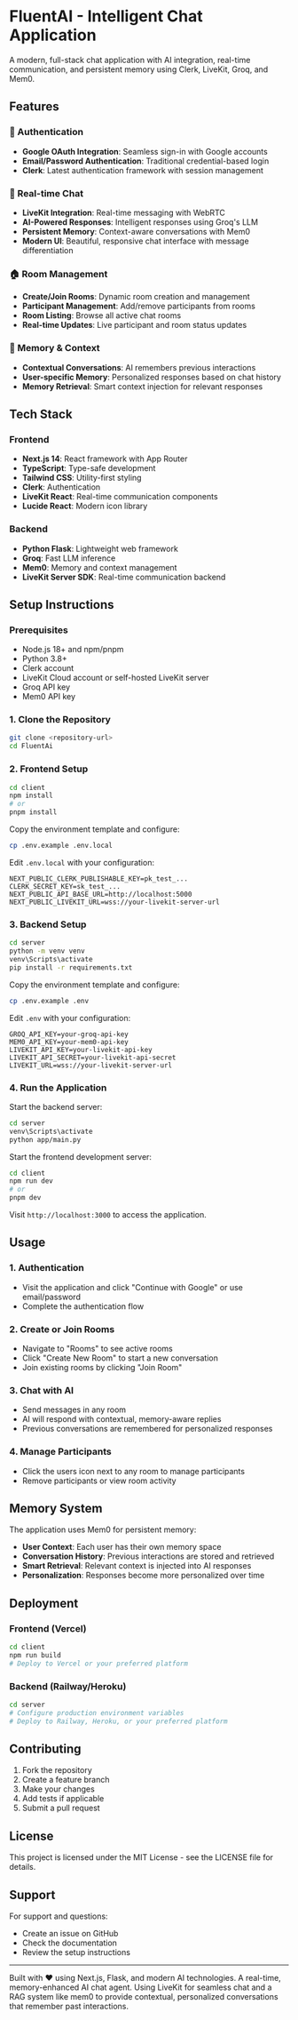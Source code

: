 # FluentAI - Intelligent Chat Application

A modern, full-stack chat application with AI integration, real-time communication, and persistent memory using Clerk, LiveKit, Groq, and Mem0.

## Features

### 🔐 Authentication
- **Google OAuth Integration**: Seamless sign-in with Google accounts
- **Email/Password Authentication**: Traditional credential-based login
- **Clerk**: Latest authentication framework with session management

### 💬 Real-time Chat
- **LiveKit Integration**: Real-time messaging with WebRTC
- **AI-Powered Responses**: Intelligent responses using Groq's LLM
- **Persistent Memory**: Context-aware conversations with Mem0
- **Modern UI**: Beautiful, responsive chat interface with message differentiation

### 🏠 Room Management
- **Create/Join Rooms**: Dynamic room creation and management
- **Participant Management**: Add/remove participants from rooms
- **Room Listing**: Browse all active chat rooms
- **Real-time Updates**: Live participant and room status updates

### 🧠 Memory & Context
- **Contextual Conversations**: AI remembers previous interactions
- **User-specific Memory**: Personalized responses based on chat history
- **Memory Retrieval**: Smart context injection for relevant responses

## Tech Stack

### Frontend
- **Next.js 14**: React framework with App Router
- **TypeScript**: Type-safe development
- **Tailwind CSS**: Utility-first styling
- **Clerk**: Authentication
- **LiveKit React**: Real-time communication components
- **Lucide React**: Modern icon library

### Backend
- **Python Flask**: Lightweight web framework
- **Groq**: Fast LLM inference
- **Mem0**: Memory and context management
- **LiveKit Server SDK**: Real-time communication backend

## Setup Instructions

### Prerequisites
- Node.js 18+ and npm/pnpm
- Python 3.8+
- Clerk account
- LiveKit Cloud account or self-hosted LiveKit server
- Groq API key
- Mem0 API key

### 1. Clone the Repository
```bash
git clone <repository-url>
cd FluentAi
```

### 2. Frontend Setup
```bash
cd client
npm install
# or
pnpm install
```

Copy the environment template and configure:
```bash
cp .env.example .env.local
```

Edit `.env.local` with your configuration:
```env
NEXT_PUBLIC_CLERK_PUBLISHABLE_KEY=pk_test_...
CLERK_SECRET_KEY=sk_test_...
NEXT_PUBLIC_API_BASE_URL=http://localhost:5000
NEXT_PUBLIC_LIVEKIT_URL=wss://your-livekit-server-url
```

### 3. Backend Setup
```bash
cd server
python -m venv venv
venv\Scripts\activate
pip install -r requirements.txt
```

Copy the environment template and configure:
```bash
cp .env.example .env
```

Edit `.env` with your configuration:
```env
GROQ_API_KEY=your-groq-api-key
MEM0_API_KEY=your-mem0-api-key
LIVEKIT_API_KEY=your-livekit-api-key
LIVEKIT_API_SECRET=your-livekit-api-secret
LIVEKIT_URL=wss://your-livekit-server-url
```

### 4. Run the Application

Start the backend server:
```bash
cd server
venv\Scripts\activate
python app/main.py
```

Start the frontend development server:
```bash
cd client
npm run dev
# or
pnpm dev
```

Visit `http://localhost:3000` to access the application.

## Usage

### 1. Authentication
- Visit the application and click "Continue with Google" or use email/password
- Complete the authentication flow

### 2. Create or Join Rooms
- Navigate to "Rooms" to see active rooms
- Click "Create New Room" to start a new conversation
- Join existing rooms by clicking "Join Room"

### 3. Chat with AI
- Send messages in any room
- AI will respond with contextual, memory-aware replies
- Previous conversations are remembered for personalized responses

### 4. Manage Participants
- Click the users icon next to any room to manage participants
- Remove participants or view room activity

## Memory System

The application uses Mem0 for persistent memory:
- **User Context**: Each user has their own memory space
- **Conversation History**: Previous interactions are stored and retrieved
- **Smart Retrieval**: Relevant context is injected into AI responses
- **Personalization**: Responses become more personalized over time

## Deployment

### Frontend (Vercel)
```bash
cd client
npm run build
# Deploy to Vercel or your preferred platform
```

### Backend (Railway/Heroku)
```bash
cd server
# Configure production environment variables
# Deploy to Railway, Heroku, or your preferred platform
```

## Contributing

1. Fork the repository
2. Create a feature branch
3. Make your changes
4. Add tests if applicable
5. Submit a pull request

## License

This project is licensed under the MIT License - see the LICENSE file for details.

## Support

For support and questions:
- Create an issue on GitHub
- Check the documentation
- Review the setup instructions

---

Built with ❤️ using Next.js, Flask, and modern AI technologies.
A real-time, memory-enhanced AI chat agent. Using LiveKit for seamless chat and a RAG system like mem0 to provide contextual, personalized conversations that remember past interactions.
